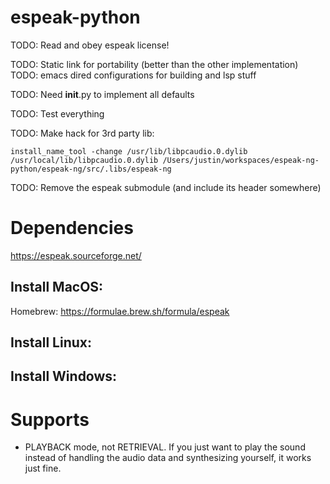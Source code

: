 # espeak-python

TODO: Read and obey espeak license!

TODO: Static link for portability (better than the other implementation)
TODO: emacs dired configurations for building and lsp stuff

TODO: Need __init__.py to implement all defaults

TODO: Test everything

TODO: Make hack for 3rd party lib:
```
install_name_tool -change /usr/lib/libpcaudio.0.dylib /usr/local/lib/libpcaudio.0.dylib /Users/justin/workspaces/espeak-ng-python/espeak-ng/src/.libs/espeak-ng
```

TODO: Remove the espeak submodule (and include its header somewhere)

# Dependencies

https://espeak.sourceforge.net/

## Install MacOS:

Homebrew: https://formulae.brew.sh/formula/espeak

## Install Linux:

## Install Windows:

# Supports
* PLAYBACK mode, not RETRIEVAL. If you just want to play the sound instead of handling the audio data and synthesizing yourself, it works just fine.
